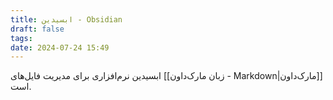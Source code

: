 ```yaml
---
title: ابسیدین - Obsidian
draft: false
tags: 
date: 2024-07-24 15:49
---
```

ابسیدین نرم‌افزاری برای مدیریت فایل‌های [[زبان مارک‌داون - Markdown|مارک‌داون]] است.